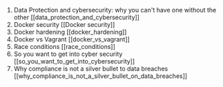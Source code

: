 1. Data Protection and cybersecurity: why you can't have one without the other [[data_protection_and_cybersecurity]]
2. Docker security [[Docker security]]
3. Docker hardening [[docker_hardening]]
4. Docker vs Vagrant [[docker_vs_vagrant]]
5. Race conditions [[race_conditions]]
6. So you want to get into cyber security [[so_you_want_to_get_into_cybersecurity]]
7. Why compliance is not a silver bullet to data breaches [[why_compliance_is_not_a_silver_bullet_on_data_breaches]]